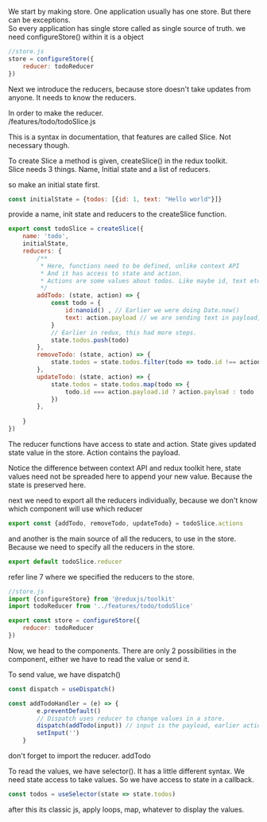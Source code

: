 We start by making store. One application usually has one store. But there can be exceptions.   
So every application has single store called as single source of truth.
we need configureStore() within it is a object  

``` javascript
//store.js
store = configureStore({
    reducer: todoReducer
})
```

Next we introduce the reducers, because store doesn't take updates from anyone. It needs to know the reducers.  
 
In order to make the reducer.  
/features/todo/todoSlice.js

This is a syntax in documentation, that features are called Slice. Not necessary though.

To create Slice a method is given, createSlice() in the redux toolkit.  
Slice needs 3 things. Name, Initial state and a list of reducers.

so make an initial state first.

```javascript
const initialState = {todos: [{id: 1, text: "Hello world"}]}
```

provide a name, init state and reducers to the createSlice function.

```javascript
export const todoSlice = createSlice({
    name: 'todo',
    initialState,
    reducers: {
        /** 
         * Here, functions need to be defined, unlike context API
         * And it has access to state and action.
         * Actions are some values about todos. Like maybe id, text etc.
         */
        addTodo: (state, action) => {
            const todo = {
                id:nanoid() , // Earlier we were doing Date.now()
                text: action.payload // we are sending text in payload, so no need to write action.payload.text since it is same name as the key.
            }
            // Earlier in redux, this had more steps.
            state.todos.push(todo)
        },
        removeTodo: (state, action) => {
            state.todos = state.todos.filter(todo => todo.id !== action.payload )// payload.id not necessary
        },
        updateTodo: (state, action) => {
            state.todos = state.todos.map(todo => {
                todo.id === action.payload.id ? action.payload : todo
            })
        },
        
    }
})
```

The reducer functions have access to state and action. State gives updated state value in the store. Action contains the payload.

Notice the difference between context API and redux toolkit here, state values need not be spreaded here to append your new value. Because the state is preserved here.

next we need to export all the reducers individually, because we don't know which component will use which reducer

```javascript
export const {addTodo, removeTodo, updateTodo} = todoSlice.actions
```

and another is the main source of all the reducers, to use in the store. Because we need to specify all the reducers in the store.  

```javascript
export default todoSlice.reducer
```
refer line 7 where we specified the reducers to the store.

```javascript
//store.js
import {configureStore} from '@reduxjs/toolkit'
import todoReducer from '../features/todo/todoSlice'

export const store = configureStore({
    reducer: todoReducer
})
```

Now, we head to the components. There are only 2 possibilities in the component, either we have to read the value or send it.

To send value, we have dispatch()

```javascript 
const dispatch = useDispatch()

const addTodoHandler = (e) => {
        e.preventDefault()
        // Dispatch uses reducer to change values in a store.
        dispatch(addTodo(input)) // input is the payload, earlier action.payload used to be written manually.
        setInput('')
    }
```

don't forget to import the reducer. addTodo

To read the values, we have selector(). It has a little different syntax.
We need state access to take values. So we have access to state in a callback.

```javascript
const todos = useSelector(state => state.todos)
```

after this its classic js, apply loops, map, whatever to display the values.







